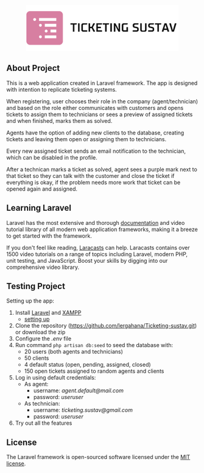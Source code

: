 <p align="center"><img src="/public/images/logo-transparent.png" width="400"></p>

## About Project

This is a web application created in Laravel framework. The app is designed with intention to replicate ticketing systems. 

When registering, user chooses their role in the company (agent/technician) and based on the role either communicates with customers and opens tickets to assign them to technicians or sees a preview of assigned tickets and when finished, marks them as solved.

Agents have the option of adding new clients to the database, creating tickets and leaving them open or assigning them to technicians.

Every new assigned ticket sends an email notification to the technician, which can be disabled in the profile.

After a technican marks a ticket as solved, agent sees a purple mark next to that ticket so they can talk with the customer and close the ticket if everything is okay, if the problem needs more work that ticket can be opened again and assigned.

## Learning Laravel

Laravel has the most extensive and thorough [documentation](https://laravel.com/docs) and video tutorial library of all modern web application frameworks, making it a breeze to get started with the framework.

If you don't feel like reading, [Laracasts](https://laracasts.com) can help. Laracasts contains over 1500 video tutorials on a range of topics including Laravel, modern PHP, unit testing, and JavaScript. Boost your skills by digging into our comprehensive video library.

## Testing Project

Setting up the app:

1. Install [Laravel](https://laravel.com/docs) and [XAMPP](https://www.apachefriends.org/)
    - [setting up](https://dev.to/sayandeepmajumdar/how-to-install-laravel-project-on-your-windows-10-using-xampp-1g0n)
2. Clone the repository (https://github.com/lergahana/Ticketing-sustav.git) or download the zip
3. Configure the *.env* file
4. Run command `php artisan db:seed` to seed the database with:
    - 20 users (both agents and technicians)
    - 50 clients
    - 4 default status (open, pending, assigned, closed)
    - 150 open tickets assigned to random agents and clients
5. Log in using default credentials: 
    - As agent: 
        - username: *agent.default@<span></span>mail.com*
        - password: *useruser*
    - As technician: 
        - username: *ticketing.sustav@<span></span>gmail.com*
        - password: *useruser*
6. Try out all the features

## License

The Laravel framework is open-sourced software licensed under the [MIT license](https://opensource.org/licenses/MIT).